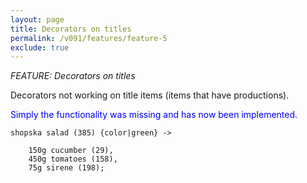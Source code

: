 ```yaml
---
layout: page
title: Decorators on titles
permalink: /v091/features/feature-5
exclude: true
---
```

_FEATURE: Decorators on titles_

Decorators not working on title items (items that have productions).

<span style="color:blue">Simply the functionality was missing and has now been implemented.</span>

```
shopska salad (385) {color|green} ->
		
	150g cucumber (29),
	450g tomatoes (158),
	75g sirene (198);
```
